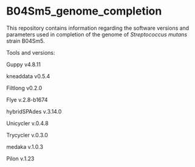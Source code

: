 # B04Sm5_genome_completion

This repository contains information regarding the software versions and parameters used in completion of the genome of *Streptococcus mutans* strain B04Sm5.

Tools and versions:

Guppy v4.8.11

kneaddata v0.5.4

Filtlong v0.2.0

Flye v.2.8-b1674

hybridSPAdes v.3.14.0

Unicycler v.0.4.8

Trycycler v.0.3.0

medaka v.1.0.3

Pilon v.1.23
